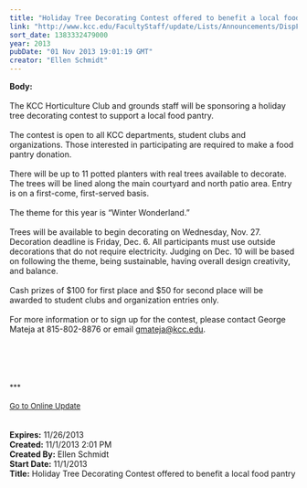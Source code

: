```yaml
---
title: "Holiday Tree Decorating Contest offered to benefit a local food pantry"
link: "http://www.kcc.edu/FacultyStaff/update/Lists/Announcements/DispForm.aspx?ID=1312"
sort_date: 1383332479000
year: 2013
pubDate: "01 Nov 2013 19:01:19 GMT"
creator: "Ellen Schmidt"
---
```


<div><b>Body:</b> <div class="ExternalClass2F6AF802304C47E797A178DD0E771EC6">
<div> </div>
<div>The KCC Horticulture Club and grounds staff will be sponsoring a holiday tree decorating contest to support a local food pantry.</div>
<div> </div>
<div>The contest is open to all KCC departments, student clubs and organizations. Those interested in participating are required to make a food pantry donation. </div>
<div><br />There will be up to 11 potted planters with real trees available to decorate. The trees will be lined along the main courtyard and north patio area. Entry is on a first-come, first-served basis.</div>
<div><br />The theme for this year is “Winter Wonderland.” </div>
<div> </div>
<div>Trees will be available to begin decorating on Wednesday, Nov. 27. Decoration deadline is Friday, Dec. 6. All participants must use outside decorations that do not require electricity. Judging on Dec. 10 will be based on following the theme, being sustainable, having overall design creativity, and balance. </div>
<div><br />Cash prizes of $100 for first place and $50 for second place will be awarded to student clubs and organization entries only.</div>
<div><br />For more information or to sign up for the contest, please contact George Mateja at 815-802-8876 or email <a href="mailto:gmateja@kcc.edu">gmateja@kcc.edu</a>.</div>
<div> </div>
<div>
<div> </div>
<div> </div>
<div><br /> </div>
<div><font size="2">***</font></div>
<div><font size="2"></font> </div>
<div><font size="2"></font></div>
<div><font size="2"></font></div>
<div><font size="2"></font></div>
<div><font size="2"></font></div>
<div><font size="2"></font></div>
<div><font size="2"></font></div>
<div><font size="2"></font></div>
<div><font size="2"></font></div>
<div><font size="2"></font></div>
<div><a href="/FacultyStaff/update/Pages/dailyupdate.aspx"><font size="2">Go to Online Update</font></a></div>
<div> </div>
<div> </div></div></div></div>
<div><b>Expires:</b> 11/26/2013</div>
<div><b>Created:</b> 11/1/2013 2:01 PM</div>
<div><b>Created By:</b> Ellen Schmidt</div>
<div><b>Start Date:</b> 11/1/2013</div>
<div><b>Title:</b> Holiday Tree Decorating Contest offered to benefit a local food pantry</div>
